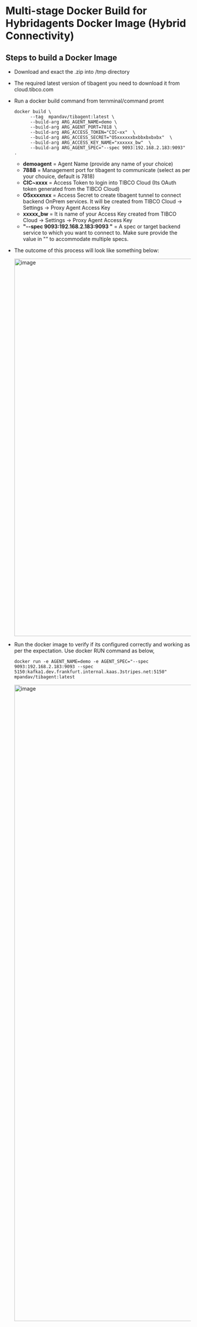 # Multi-stage Docker Build for Hybridagents Docker Image (Hybrid Connectivity)

## Steps to build a Docker Image
- Download and exact the .zip into /tmp directory

-  The required latest version of tibagent you need to download it from cloud.tibco.com 

- Run a docker build command from ternminal/command promt

      docker build \
            --tag  mpandav/tibagent:latest \
            --build-arg ARG_AGENT_NAME=demo \
            --build-arg ARG_AGENT_PORT=7818 \
            --build-arg ARG_ACCESS_TOKEN="CIC~xx"  \
            --build-arg ARG_ACCESS_SECRET="O5xxxxxxbxbbxbxbxbx"  \
            --build-arg ARG_ACCESS_KEY_NAME="xxxxxx_bw"  \
            --build-arg ARG_AGENT_SPEC="--spec 9093:192.168.2.183:9093"  .

    - **demoagent** = Agent Name (provide any name of your choice)
    - **7888** = Management port for tibagent to communicate (select as per your chouice, default is 7818)
    - **CIC~xxxx** = Access Token to login into TIBCO Cloud (Its OAuth token generated from the TIBCO Cloud)
    - **O5xxxxnxx** = Access Secret to create tibagent tunnel to connect backend OnPrem services. It will be created from TIBCO Cloud -> Settings -> Proxy Agent Access Key
    - **xxxxx_bw** = It is name of your Access Key created from TIBCO Cloud -> Settings -> Proxy Agent Access Key
    - **"--spec 9093:192.168.2.183:9093 "** = A spec or target backend service to which you want to connect to. Make sure provide the value in "" to accommodate multiple specs.

 - The outcome of this process will look like something below:
   
   <img width="1025" alt="image" src="https://github.com/mpandav/tibco-cloud-usability/assets/38240734/ae0bcc7a-c5a0-436c-b613-8fac2d58aed0">
- Run the docker image to verify if its configured correctly and working as per the expectation. Use docker RUN command as below,

      docker run -e AGENT_NAME=demo -e AGENT_SPEC="--spec 9093:192.168.2.183:9093 --spec 5150:kafka1.dev.frankfurt.internal.kaas.3stripes.net:5150" mpandav/tibagent:latest
  

  <img width="1728" alt="image" src="https://github.com/mpandav/tibco-cloud-usability/assets/38240734/28b23d0a-984f-44fe-807e-a11b79ef9525">

